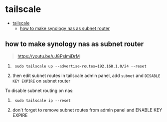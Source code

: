 # tailscale

- [tailscale](#tailscale)
  - [how to make synology nas as subnet router](#how-to-make-synology-nas-as-subnet-router)

## how to make synology nas as subnet router

> <https://youtu.be/uJ8PsImiDrM>

1. ```shell
    sudo tailscale up --advertise-routes=192.168.1.0/24 --reset
    ```

2. then edit subnet routes in tailscale admin panel, add `subnet` and `DISABLE KEY EXPIRE` on subnet router

To disable subnet routing on nas:

1. ```shell
    sudo tailscale ip --reset
    ```

2. don't forget to remove subnet routes from admin panel and ENABLE KEY EXPIRE
